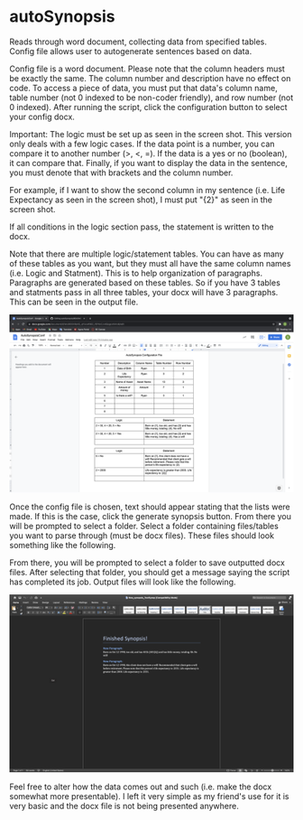 # autoSynopsis
Reads through word document, collecting data from specified tables. Config file allows user to autogenerate sentences based on data.

Config file is a word document. Please note that the column headers must be exactly the same. The column number and description have no effect on code. To access a piece of data, you must put that data's column name, table number (not 0 indexed to be non-coder friendly), and row number (not 0 indexed). After running the script, click the configuration button to select your config docx.

Important: The logic must be set up as seen in the screen shot. This version only deals with a few logic cases. If the data point is a number, you can compare it to another number (>, <, =). If the data is a yes or no (boolean), it can compare that. Finally, if you want to display the data in the sentence, you must denote that with brackets and the column number. 

For example, if I want to show the second column in my sentence (i.e. Life Expectancy as seen in the screen shot), I must put "{2}" as seen in the screen shot. 

If all conditions in the logic section pass, the statement is written to the docx. 

Note that there are multiple logic/statement tables. You can have as many of these tables as you want, but they must all have the same column names (i.e. Logic and Statment). This is to help organization of paragraphs. Paragraphs are generated based on these tables. So if you have 3 tables and statments pass in all three tables, your docx will have 3 paragraphs. This can be seen in the output file.

![Config File](images/config.png?raw=true "Config")
 
 Once the config file is chosen, text should appear stating that the lists were made. If this is the case, click the generate synopsis button. From there you will be prompted to select a folder. Select a folder containing files/tables you want to parse through (must be docx files). These files should look something like the following.
 

 
 
 From there, you will be prompted to select a folder to save outputted docx files. After selecting that folder, you should get a message saying the script has completed its job. Output files will look like the following.
 
 ![Config File](images/output.png?raw=true "Config")
 
 Feel free to alter how the data comes out and such (i.e. make the docx somewhat more presentable). I left it very simple as my friend's use for it is very basic and the docx file is not being presented anywhere.
